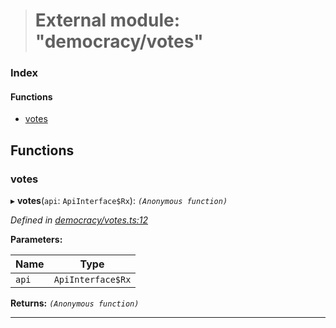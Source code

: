 > # External module: "democracy/votes"

### Index

#### Functions

* [votes](_democracy_votes_.md#votes)

## Functions

###  votes

▸ **votes**(`api`: `ApiInterface$Rx`): *`(Anonymous function)`*

*Defined in [democracy/votes.ts:12](url)*

**Parameters:**

Name | Type |
------ | ------ |
`api` | `ApiInterface$Rx` |

**Returns:** *`(Anonymous function)`*

___